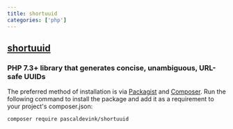 ```yaml
---
title: shortuuid
categories: ['php']
---
```

## [shortuuid](https://github.com/pascaldevink/shortuuid)

### PHP 7.3+ library that generates concise, unambiguous, URL-safe UUIDs


The preferred method of installation is via [Packagist](https://packagist.org/) and [Composer](https://getcomposer.org). 
Run the following command to install the package and add it as a requirement to your project's composer.json:
```
composer require pascaldevink/shortuuid
```
